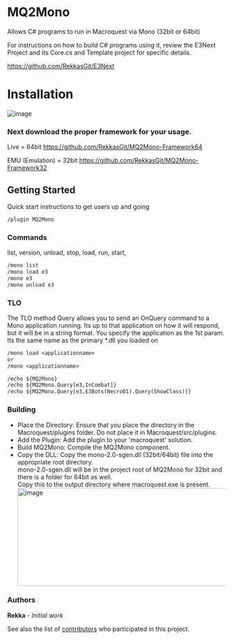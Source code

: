 # MQ2Mono

Allows C# programs to run in Macroquest via Mono (32bit or 64bit)

For instructions on how to build C# programs using it, review the E3Next Project and its Core.cs and Template project for specific details.

https://github.com/RekkasGit/E3Next

# Installation

![image](https://github.com/RekkasGit/MQ2Mono/assets/4657161/d5195a0c-0da2-47dd-988c-ae129108dc59)


### Next download the proper framework for your usage. 

Live = 64bit
https://github.com/RekkasGit/MQ2Mono-Framework64

EMU (Emulation) = 32bit
https://github.com/RekkasGit/MQ2Mono-Framework32

## Getting Started

Quick start instructions to get users up and going

```txt
/plugin MQ2Mono
```

### Commands

list, version, unload, stop, load, run, start, 

```txt
/mono list
/mono load e3
/mono e3
/mono unload e3
```

### TLO
The TLO method Query allows you to send an OnQuery command to a Mono application running. Its up to that application
on how it will respond, but it will be in a string format. You specify the application as the 1st param. Its the same name as the primary *.dll you loaded on 
```txt
/mono load <applicationname> 
or
/mono <applicationname>
```
```txt
/echo ${MQ2Mono}
/echo ${MQ2Mono.Query[e3,InCombat]}
/echo ${MQ2Mono.Query[e3,E3Bots(Necro01).Query(ShowClass)]}
```



### Building

<ul>
  <li>Place the Directory: Ensure that you place the directory in the Macroquest/plugins folder. Do not place it in Macroquest/src/plugins. </li>
<li>Add the Plugin: Add the plugin to your 'macroquest' solution. </li>
<li>Build MQ2Mono: Compile the MQ2Mono component.</li>
<li>Copy the DLL:  Copy the mono-2.0-sgen.dll (32bit/64bit) file into the appropriate root directory. <br/>
mono-2.0-sgen.dll will be in the project root of MQ2Mono for 32bit and there is a folder for 64bit as well. <br/>
Copy this to the output directory where macroquest.exe is present. <br/>
</li>
  <img width="628" height="224" alt="image" src="https://github.com/user-attachments/assets/c33a805d-b546-40e3-becc-927a801e428c" />

</ul>

### Authors

**Rekka** - *Initial work*

See also the list of [contributors](https://github.com/your/project/contributors) who participated in this project.

